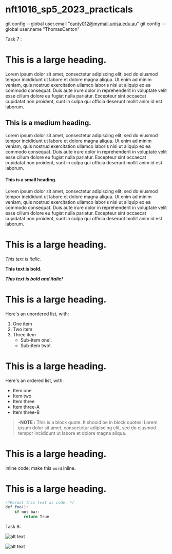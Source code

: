 # nft1016_sp5_2023_practicals
  git config --global user.email "canty012@mymail.unisa.edu.au"
  git config --global user.name "ThomasCanton"


  
 Task 7 :
 
# This is a large heading.
 
<p>Lorem ipsum dolor sit amet, consectetur adipiscing elit, sed do eiusmod tempor incididunt ut labore et dolore magna aliqua. Ut enim ad minim veniam, quis nostrud exercitation ullamco laboris nisi ut aliquip ex ea commodo consequat. Duis aute irure dolor in reprehenderit in voluptate velit esse cillum dolore eu fugiat nulla pariatur. Excepteur sint occaecat cupidatat non proident, sunt in culpa qui officia deserunt mollit anim id est laborum.</p>
 
## This is a medium heading.
 
<p>Lorem ipsum dolor sit amet, consectetur adipiscing elit, sed do eiusmod tempor incididunt ut labore et dolore magna aliqua. Ut enim ad minim veniam, quis nostrud exercitation ullamco laboris nisi ut aliquip ex ea commodo consequat. Duis aute irure dolor in reprehenderit in voluptate velit esse cillum dolore eu fugiat nulla pariatur. Excepteur sint occaecat cupidatat non proident, sunt in culpa qui officia deserunt mollit anim id est laborum.</p>
 
#### This is a small heading.
 
<p>Lorem ipsum dolor sit amet, consectetur adipiscing elit, sed do eiusmod tempor incididunt ut labore et dolore magna aliqua. Ut enim ad minim veniam, quis nostrud exercitation ullamco laboris nisi ut aliquip ex ea commodo consequat. Duis aute irure dolor in reprehenderit in voluptate velit esse cillum dolore eu fugiat nulla pariatur. Excepteur sint occaecat cupidatat non proident, sunt in culpa qui officia deserunt mollit anim id est laborum.</p>
 
# This is a large heading.
 
*This text is italic.*
 
**This text is bold.**
 
**_This text is bold and italic!_**
 
# This is a large heading.
 
 
Here's an unordered list, with:
1. One item
2. Two item
3. Three item
    * Sub-item one!.
    * Sub-item two!.
 
# This is a large heading.
 
Here's an ordered list, with:
- Item one
- Item two
- Item three
- Item three-A
- Item three-B
 
> **-NOTE :** This is a block quote. It should be in block quotes! Lorem ipsum dolor sit amet, consectetur adipiscing elit, sed do eiusmod tempor incididunt ut labore et dolore magna aliqua.
 
# This is a large heading.
 
Inline code: make this `word` inline.
 
# This is a large heading.
 
```java
/*Format this text as code. */
def foo():
    if not bar:
        return True
```

Task 8:

![alt text](https://upload.wikimedia.org/wikipedia/commons/0/03/Kismet-IMG_6007-black.jpg)
 
 
![alt text](https://commons.wikimedia.org/wiki/File:Kismet-IMG_6007-black.jpg "Picture title")
 
 